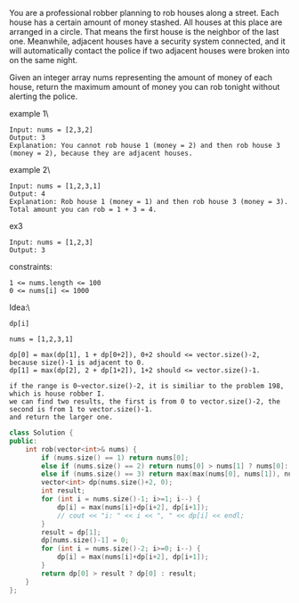 You are a professional robber planning to rob houses along a street. Each house has a certain amount of money stashed. All houses at this place are arranged in a circle. That means the first house is the neighbor of the last one. Meanwhile, adjacent houses have a security system connected, and it will automatically contact the police if two adjacent houses were broken into on the same night.

Given an integer array nums representing the amount of money of each house, return the maximum amount of money you can rob tonight without alerting the police.



example 1\

```
Input: nums = [2,3,2]
Output: 3
Explanation: You cannot rob house 1 (money = 2) and then rob house 3 (money = 2), because they are adjacent houses.
```

example 2\
```
Input: nums = [1,2,3,1]
Output: 4
Explanation: Rob house 1 (money = 1) and then rob house 3 (money = 3).
Total amount you can rob = 1 + 3 = 4.
```
ex3
```
Input: nums = [1,2,3]
Output: 3
```

constraints:
```
1 <= nums.length <= 100
0 <= nums[i] <= 1000
```

Idea:\
```
dp[i]

nums = [1,2,3,1]

dp[0] = max(dp[1], 1 + dp[0+2]), 0+2 should <= vector.size()-2, because size()-1 is adjacent to 0.
dp[1] = max(dp[2], 2 + dp[1+2]), 1+2 should <= vector.size()-1.

if the range is 0~vector.size()-2, it is similiar to the problem 198, which is house robber I.
we can find two results, the first is from 0 to vector.size()-2, the second is from 1 to vector.size()-1.
and return the larger one.
```


```cpp
class Solution {
public:
    int rob(vector<int>& nums) {
        if (nums.size() == 1) return nums[0];
        else if (nums.size() == 2) return nums[0] > nums[1] ? nums[0]: nums[1];
        else if (nums.size() == 3) return max(max(nums[0], nums[1]), nums[2]);
        vector<int> dp(nums.size()+2, 0);
        int result;
        for (int i = nums.size()-1; i>=1; i--) {
            dp[i] = max(nums[i]+dp[i+2], dp[i+1]);
            // cout << "i: " << i << ", " << dp[i] << endl;
        }
        result = dp[1];
        dp[nums.size()-1] = 0;
        for (int i = nums.size()-2; i>=0; i--) {
            dp[i] = max(nums[i]+dp[i+2], dp[i+1]);
        }        
        return dp[0] > result ? dp[0] : result;
    }
};
```











